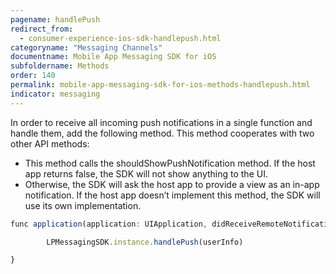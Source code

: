 ```yaml
---
pagename: handlePush
redirect_from:
  - consumer-experience-ios-sdk-handlepush.html
categoryname: "Messaging Channels"
documentname: Mobile App Messaging SDK for iOS
subfoldername: Methods
order: 140
permalink: mobile-app-messaging-sdk-for-ios-methods-handlepush.html
indicator: messaging
---
```


In order to receive all incoming push notifications in a single function and handle them, add the following method. This method cooperates with two other API methods:

* This method calls the shouldShowPushNotification method. If the host app returns false, the SDK will not show anything to the UI.
* Otherwise, the SDK will ask the host app to provide a view as an in-app notification. If the host app doesn’t implement this method, the SDK will use its own implementation.

```javascript
func application(application: UIApplication, didReceiveRemoteNotification userInfo: [NSObject : AnyObject], fetchCompletionHandler completionHandler: (UIBackgroundFetchResult) -> Void) {

		LPMessagingSDK.instance.handlePush(userInfo)

}
```